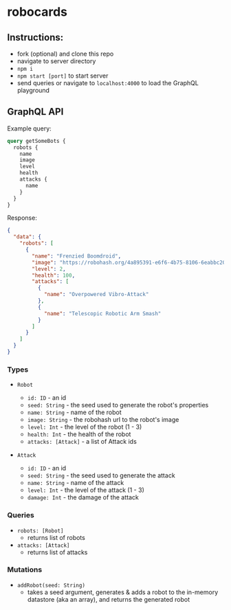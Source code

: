 # robocards

## Instructions:
- fork (optional) and clone this repo
- navigate to server directory
- `npm i`
- `npm start [port]` to start server
- send queries or navigate to `localhost:4000` to load the GraphQL playground

## GraphQL API

Example query:
```graphql
query getSomeBots {
  robots {
    name
    image
    level
    health
    attacks {
      name
    }
  }
}
```
Response:
```json
{
  "data": {
    "robots": [
      {
        "name": "Frenzied Boomdroid",
        "image": "https://robohash.org/4a895391-e6f6-4b75-8106-6eabbc203522.png?bgset=bg2&set=set1",
        "level": 2,
        "health": 100,
        "attacks": [
          {
            "name": "Overpowered Vibro-Attack"
          },
          {
            "name": "Telescopic Robotic Arm Smash"
          }
        ]
      }
    ]
  }
}
```
### Types
- `Robot`
  - `id: ID` - an id
  - `seed: String` - the seed used to generate the robot's properties
  - `name: String` - name of the robot
  - `image: String` - the robohash url to the robot's image
  - `level: Int` - the level of the robot (1 - 3)
  - `health: Int` - the health of the robot
  - `attacks: [Attack]` - a list of Attack ids

- `Attack`
  - `id: ID` - an id
  - `seed: String` - the seed used to generate the attack
  - `name: String` - name of the attack
  - `level: Int` - the level of the attack (1 - 3)
  - `damage: Int` - the damage of the attack
  
### Queries
- `robots: [Robot]`
  - returns list of robots
- `attacks: [Attack]`
  - returns list of attacks
  
### Mutations
- `addRobot(seed: String)`
  - takes a seed argument, generates & adds a robot to the in-memory datastore (aka an array), and returns the generated robot
